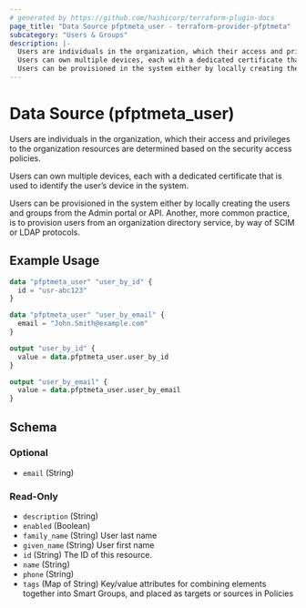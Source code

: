 ```yaml
---
# generated by https://github.com/hashicorp/terraform-plugin-docs
page_title: "Data Source pfptmeta_user - terraform-provider-pfptmeta"
subcategory: "Users & Groups"
description: |-
  Users are individuals in the organization, which their access and privileges to the organization resources are determined based on the security access policies.
  Users can own multiple devices, each with a dedicated certificate that is used to identify the user’s device in the system.
  Users can be provisioned in the system either by locally creating the users and groups from the Admin portal or API. Another, more common practice, is to provision users from an organization directory service, by way of SCIM or LDAP protocols.
---
```


# Data Source (pfptmeta_user)

Users are individuals in the organization, which their access and privileges to the organization resources are determined based on the security access policies.

Users can own multiple devices, each with a dedicated certificate that is used to identify the user’s device in the system.

Users can be provisioned in the system either by locally creating the users and groups from the Admin portal or API. Another, more common practice, is to provision users from an organization directory service, by way of SCIM or LDAP protocols.

## Example Usage

```terraform
data "pfptmeta_user" "user_by_id" {
  id = "usr-abc123"
}

data "pfptmeta_user" "user_by_email" {
  email = "John.Smith@example.com"
}

output "user_by_id" {
  value = data.pfptmeta_user.user_by_id
}

output "user_by_email" {
  value = data.pfptmeta_user.user_by_email
}
```

<!-- schema generated by tfplugindocs -->
## Schema

### Optional

- `email` (String)

### Read-Only

- `description` (String)
- `enabled` (Boolean)
- `family_name` (String) User last name
- `given_name` (String) User first name
- `id` (String) The ID of this resource.
- `name` (String)
- `phone` (String)
- `tags` (Map of String) Key/value attributes for combining elements together into Smart Groups, and placed as targets or sources in Policies

